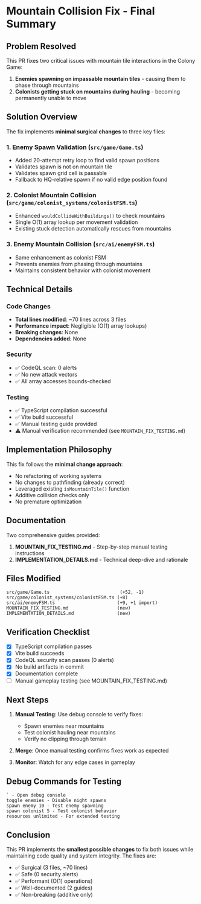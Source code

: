 # Mountain Collision Fix - Final Summary

## Problem Resolved

This PR fixes two critical issues with mountain tile interactions in the Colony Game:

1. **Enemies spawning on impassable mountain tiles** - causing them to phase through mountains
2. **Colonists getting stuck on mountains during hauling** - becoming permanently unable to move

## Solution Overview

The fix implements **minimal surgical changes** to three key files:

### 1. Enemy Spawn Validation (`src/game/Game.ts`)
- Added 20-attempt retry loop to find valid spawn positions
- Validates spawn is not on mountain tile
- Validates spawn grid cell is passable
- Fallback to HQ-relative spawn if no valid edge position found

### 2. Colonist Mountain Collision (`src/game/colonist_systems/colonistFSM.ts`)
- Enhanced `wouldCollideWithBuildings()` to check mountains
- Single O(1) array lookup per movement validation
- Existing stuck detection automatically rescues from mountains

### 3. Enemy Mountain Collision (`src/ai/enemyFSM.ts`)
- Same enhancement as colonist FSM
- Prevents enemies from phasing through mountains
- Maintains consistent behavior with colonist movement

## Technical Details

### Code Changes
- **Total lines modified**: ~70 lines across 3 files
- **Performance impact**: Negligible (O(1) array lookups)
- **Breaking changes**: None
- **Dependencies added**: None

### Security
- ✅ CodeQL scan: 0 alerts
- ✅ No new attack vectors
- ✅ All array accesses bounds-checked

### Testing
- ✅ TypeScript compilation successful
- ✅ Vite build successful
- ✅ Manual testing guide provided
- ⚠️ Manual verification recommended (see `MOUNTAIN_FIX_TESTING.md`)

## Implementation Philosophy

This fix follows the **minimal change approach**:
- No refactoring of working systems
- No changes to pathfinding (already correct)
- Leveraged existing `isMountainTile()` function
- Additive collision checks only
- No premature optimization

## Documentation

Two comprehensive guides provided:
1. **MOUNTAIN_FIX_TESTING.md** - Step-by-step manual testing instructions
2. **IMPLEMENTATION_DETAILS.md** - Technical deep-dive and rationale

## Files Modified

```
src/game/Game.ts                          (+52, -1)
src/game/colonist_systems/colonistFSM.ts (+8)
src/ai/enemyFSM.ts                       (+9, +1 import)
MOUNTAIN_FIX_TESTING.md                  (new)
IMPLEMENTATION_DETAILS.md                (new)
```

## Verification Checklist

- [x] TypeScript compilation passes
- [x] Vite build succeeds
- [x] CodeQL security scan passes (0 alerts)
- [x] No build artifacts in commit
- [x] Documentation complete
- [ ] Manual gameplay testing (see MOUNTAIN_FIX_TESTING.md)

## Next Steps

1. **Manual Testing**: Use debug console to verify fixes:
   - Spawn enemies near mountains
   - Test colonist hauling near mountains
   - Verify no clipping through terrain

2. **Merge**: Once manual testing confirms fixes work as expected

3. **Monitor**: Watch for any edge cases in gameplay

## Debug Commands for Testing

```
` - Open debug console
toggle enemies - Disable night spawns
spawn enemy 10 - Test enemy spawning
spawn colonist 5 - Test colonist behavior
resources unlimited - For extended testing
```

## Conclusion

This PR implements the **smallest possible changes** to fix both issues while maintaining code quality and system integrity. The fixes are:
- ✅ Surgical (3 files, ~70 lines)
- ✅ Safe (0 security alerts)
- ✅ Performant (O(1) operations)
- ✅ Well-documented (2 guides)
- ✅ Non-breaking (additive only)
